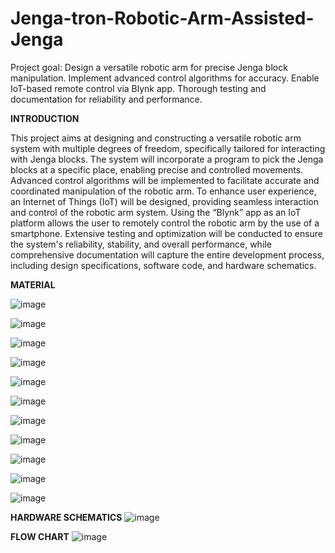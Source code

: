 # Jenga-tron-Robotic-Arm-Assisted-Jenga
Project goal: Design a versatile robotic arm for precise Jenga block manipulation. Implement advanced control algorithms for accuracy. Enable IoT-based remote control via Blynk app. Thorough testing and documentation for reliability and performance.

<b>INTRODUCTION</b>

This project aims at designing and constructing a versatile robotic arm system with multiple degrees of freedom, specifically tailored for interacting with Jenga blocks. The system will incorporate a program to pick the Jenga blocks at a specific place, enabling precise and controlled movements. Advanced control algorithms will be implemented to facilitate accurate and coordinated manipulation of the robotic arm. To enhance user experience, an Internet of Things (IoT) will be designed, providing seamless interaction and control of the robotic arm system. Using the “Blynk” app as an IoT platform allows the user to remotely control the robotic arm by the use of a smartphone. Extensive testing and optimization will be conducted to ensure the system's reliability, stability, and overall performance, while comprehensive documentation will capture the entire development process, including design specifications, software code, and hardware schematics.


<b>MATERIAL</b><br>



![image](https://github.com/RND-NONAGON-KEYWARRIORS/Jenga-tron-Robotic-Arm-Assisted-Jenga/assets/143982031/fc828e25-c676-483e-a765-ca40007b7f64)

![image](https://github.com/RND-NONAGON-KEYWARRIORS/Jenga-tron-Robotic-Arm-Assisted-Jenga/assets/143982031/ada9d976-1e4a-4d79-af16-002209c37ad7)

![image](https://github.com/RND-NONAGON-KEYWARRIORS/Jenga-tron-Robotic-Arm-Assisted-Jenga/assets/143982031/3b63675f-6767-4154-920b-f1b4ce0c2aeb)

![image](https://github.com/RND-NONAGON-KEYWARRIORS/Jenga-tron-Robotic-Arm-Assisted-Jenga/assets/143982031/1e9b2f99-9448-47cc-8425-57f3562a3ed7)

![image](https://github.com/RND-NONAGON-KEYWARRIORS/Jenga-tron-Robotic-Arm-Assisted-Jenga/assets/143982031/0c04625d-ad76-4a76-bb33-caacef28cc17)

![image](https://github.com/RND-NONAGON-KEYWARRIORS/Jenga-tron-Robotic-Arm-Assisted-Jenga/assets/143982031/fabc5ee2-d982-408c-b27e-dab1c98e7a67)

![image](https://github.com/RND-NONAGON-KEYWARRIORS/Jenga-tron-Robotic-Arm-Assisted-Jenga/assets/143982031/46edff77-2437-4a8c-bbec-b9990f73d249)

![image](https://github.com/RND-NONAGON-KEYWARRIORS/Jenga-tron-Robotic-Arm-Assisted-Jenga/assets/143982031/28de761b-1b6c-4046-b33d-3500d468ec20)

![image](https://github.com/RND-NONAGON-KEYWARRIORS/Jenga-tron-Robotic-Arm-Assisted-Jenga/assets/143982031/619908ba-2956-43d2-86c7-7481aec116c7)

![image](https://github.com/RND-NONAGON-KEYWARRIORS/Jenga-tron-Robotic-Arm-Assisted-Jenga/assets/143982031/8c54be7b-326c-4299-9f3c-b268150ce850)

![image](https://github.com/RND-NONAGON-KEYWARRIORS/Jenga-tron-Robotic-Arm-Assisted-Jenga/assets/143982031/16c37c0a-1a84-47f4-8737-432922f593bf)

<b>HARDWARE SCHEMATICS</b>
![image](https://github.com/RND-NONAGON-KEYWARRIORS/Jenga-tron-Robotic-Arm-Assisted-Jenga/assets/134179620/81526321-6311-4a5a-85ac-40c34003bf18)

<b>FLOW CHART</b>
![image](https://github.com/RND-NONAGON-KEYWARRIORS/Jenga-tron-Robotic-Arm-Assisted-Jenga/assets/134179620/196d2c5d-7149-45d6-a41d-9e595ed19892)


